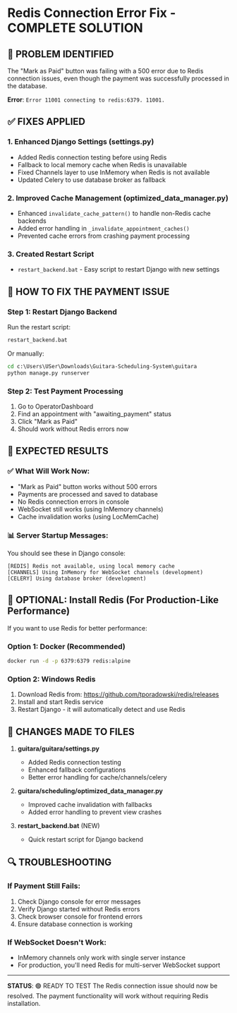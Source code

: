 # Redis Connection Error Fix - COMPLETE SOLUTION

## 🚨 PROBLEM IDENTIFIED

The "Mark as Paid" button was failing with a 500 error due to Redis connection issues, even though the payment was successfully processed in the database.

**Error**: `Error 11001 connecting to redis:6379. 11001.`

## ✅ FIXES APPLIED

### 1. Enhanced Django Settings (settings.py)

- Added Redis connection testing before using Redis
- Fallback to local memory cache when Redis is unavailable
- Fixed Channels layer to use InMemory when Redis is not available
- Updated Celery to use database broker as fallback

### 2. Improved Cache Management (optimized_data_manager.py)

- Enhanced `invalidate_cache_pattern()` to handle non-Redis cache backends
- Added error handling in `_invalidate_appointment_caches()`
- Prevented cache errors from crashing payment processing

### 3. Created Restart Script

- `restart_backend.bat` - Easy script to restart Django with new settings

## 🔧 HOW TO FIX THE PAYMENT ISSUE

### Step 1: Restart Django Backend

Run the restart script:

```cmd
restart_backend.bat
```

Or manually:

```cmd
cd c:\Users\USer\Downloads\Guitara-Scheduling-System\guitara
python manage.py runserver
```

### Step 2: Test Payment Processing

1. Go to OperatorDashboard
2. Find an appointment with "awaiting_payment" status
3. Click "Mark as Paid"
4. Should work without Redis errors now

## 🎯 EXPECTED RESULTS

### ✅ What Will Work Now:

- "Mark as Paid" button works without 500 errors
- Payments are processed and saved to database
- No Redis connection errors in console
- WebSocket still works (using InMemory channels)
- Cache invalidation works (using LocMemCache)

### 📊 Server Startup Messages:

You should see these in Django console:

```
[REDIS] Redis not available, using local memory cache
[CHANNELS] Using InMemory for WebSocket channels (development)
[CELERY] Using database broker (development)
```

## 🚀 OPTIONAL: Install Redis (For Production-Like Performance)

If you want to use Redis for better performance:

### Option 1: Docker (Recommended)

```cmd
docker run -d -p 6379:6379 redis:alpine
```

### Option 2: Windows Redis

1. Download Redis from: https://github.com/tporadowski/redis/releases
2. Install and start Redis service
3. Restart Django - it will automatically detect and use Redis

## 📝 CHANGES MADE TO FILES

1. **guitara/guitara/settings.py**

   - Added Redis connection testing
   - Enhanced fallback configurations
   - Better error handling for cache/channels/celery

2. **guitara/scheduling/optimized_data_manager.py**

   - Improved cache invalidation with fallbacks
   - Added error handling to prevent view crashes

3. **restart_backend.bat** (NEW)
   - Quick restart script for Django backend

## 🔍 TROUBLESHOOTING

### If Payment Still Fails:

1. Check Django console for error messages
2. Verify Django started without Redis errors
3. Check browser console for frontend errors
4. Ensure database connection is working

### If WebSocket Doesn't Work:

- InMemory channels only work with single server instance
- For production, you'll need Redis for multi-server WebSocket support

---

**STATUS**: 🟢 READY TO TEST
The Redis connection issue should now be resolved. The payment functionality will work without requiring Redis installation.
